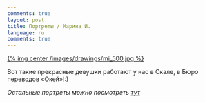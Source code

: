 ```yaml
---
comments: true
layout: post
title: Портреты / Марина И.
language: ru
comments: true
---
```


[{% img center /images/drawings/mi_500.jpg %}](/images/drawings/mi.jpg)

Вот такие прекрасные девушки работают у нас в Скале, в Бюро переводов «Окей»!:)

*Остальные портреты можно посмотреть [тут](/ru/drawings)*
